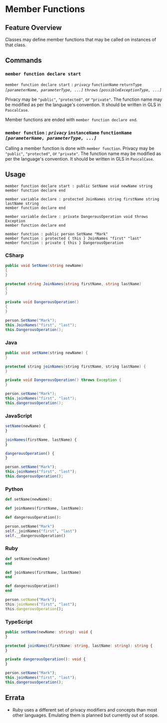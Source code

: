 # Member Functions

## Feature Overview

Classes may define member functions that may be called on instances of that class.


## Commands

### `member function declare start`

`member function declare start` `:` *`privacy`* `functionName` `returnType` *`[parameterName, parameterType, ...]` `throws` `[possibleExceptionType, ...]`*

Privacy may be `"public"`, `"protected"`, or `"private"`.
The function name may be modified as per the language's convention.
It should be written in GLS in `PascalCase`.

Member functions are ended with `member function declare end`.

### `member function` : *`privacy`* `instanceName` `functionName` *`[parameterName, parameterType, ...]`*

Calling a member function is done with `member function`.
Privacy may be `"public"`, `"protected"`, or `"private"`.
The function name may be modified as per the language's convention.
It should be written in GLS in `PascalCase`.


## Usage

```gls
member function declare start : public SetName void newName string
member function declare end

member variable declare : protected JoinNames string firstName string lastName string
member function declare end

member variable declare : private DangerousOperation void throws Exception
member function declare end
```

```gls
member function : public person SetName "Mark"
member function : protected { this } JoinNames "first" "last"
member function : private { this } DangerousOperation
```

### CSharp

```csharp
public void SetName(string newName)
{
}

protected string JoinNames(string firstName, string lastName)
{
}

private void DangerousOperation()
{
}
```

```csharp
person.SetName("Mark");
this.JoinNames("first", "last");
this.DangerousOperation();
```

### Java

```java
public void setName(string newName) {
}

protected string joinNames(string firstName, string lastName) {
}

private void DangerousOperation() throws Exception {
}
```

```java
person.setName("Mark");
this.joinNames("first", "last");
this.dangerousOperation();
```

### JavaScript

```javascript
setName(newName) {
}

joinNames(firstName, lastName) {
}

dangerousOperation() {
}
```

```javascript
person.setName("Mark");
this.joinNames("first", "last");
this.dangerousOperation();
```

### Python

```python
def setName(newName):

def joinNames(firstName, lastName):

def dangerousOperation():
```

```python
person.setName("Mark")
self._joinNames("first", "last")
self.__dangerousOperation()
```

### Ruby

```ruby
def setName(newName)
end

def joinNames(firstName, lastName)
end

def dangerousOperation()
end
```

```ruby
person.setName("Mark");
this.joinNames("first", "last");
this.dangerousOperation();
```

### TypeScript

```typescript
public setName(newName: string): void {
}

protected joinNames(firstName: string, lastName: string): string {
}

private dangerousOperation(): void {
}
```

```typescript
person.setName("Mark");
this.joinNames("first", "last");
this.dangerousOperation();
```


## Errata

* Ruby uses a different set of privacy modifiers and concepts than most other languages. Emulating them is planned but currently out of scope.
